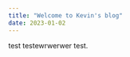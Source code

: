 ```yaml
---
title: "Welcome to Kevin's blog"
date: 2023-01-02
---
```

<div style="background-image:url(../images/kwmPixelatedProfilePic.jpeg);
		background-repeat:repeat;
		background-attachment:fixed;
		overflow:scroll;">
test testewrwerwer test.

